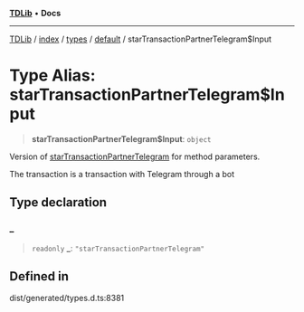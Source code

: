 [**TDLib**](../../../../../../README.md) • **Docs**

***

[TDLib](../../../../../../modules.md) / [index](../../../../../README.md) / [types](../../../README.md) / [default](../README.md) / starTransactionPartnerTelegram$Input

# Type Alias: starTransactionPartnerTelegram$Input

> **starTransactionPartnerTelegram$Input**: `object`

Version of [starTransactionPartnerTelegram](starTransactionPartnerTelegram.md) for method parameters.

The transaction is a transaction with Telegram through a bot

## Type declaration

### \_

> `readonly` **\_**: `"starTransactionPartnerTelegram"`

## Defined in

dist/generated/types.d.ts:8381
